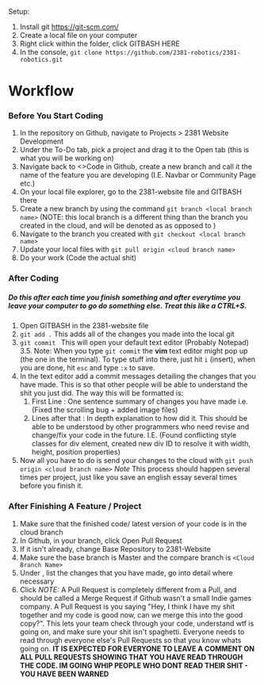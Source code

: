 Setup: 
1. Install git https://git-scm.com/
2. Create a local file on your computer
3. Right click within the folder, click GITBASH HERE
4. In the console,  `git clone https://github.com/2381-robotics/2381-robotics.git`

# Workflow
### Before You Start Coding
1. In the repository on Github, navigate to Projects > 2381 Website Development
2. Under the To-Do tab, pick a project and drag it to the Open tab (this is what you will be working on)
3. Navigate back to <>Code in Github, create a new branch and call it the name of the feature you are developing (I.E. Navbar or Community Page etc.)
4. On your local file explorer, go to the 2381-website file and GITBASH there
5. Create a new branch by using the command `git branch <local branch name>` (NOTE: this local branch is a different thing than the branch you created in the cloud, and will be denoted as <local branch name> as opposed to <cloud branch name>)
6. Navigate to the branch you created with `git checkout <local branch name>`
7. Update your local files with `git pull origin <cloud branch name>`
8. Do your work (Code the actual shit)

### After Coding
##### Do this after each time you finish something and after everytime you leave your computer to go do something else. Treat this like a CTRL+S.
1. Open GITBASH in the 2381-website file
2. `git add .` This adds all of the changes you made into the local git
3. `git commit ` This will open your default text editor (Probably Notepad)
3.5. Note: When you type `git commit` the **vim** text editor might pop up (the one in the terminal). To type stuff into there, just hit `i` (insert), when you are done, hit `esc` and type `:x` to save.
4. In the text editor add a commit messages detailing the changes that you have made. This is so that other people will be able to understand the shit you just did. The way this will be formatted is: 
     1.   First Line : One sentence summary of changes you have made i.e. (Fixed the scrolling bug + added image files)
     2.   Lines after that : In depth explanation to how did it. This should be able to be understood by other programmers who need revise and change/fix your code in the future. I.E. (Found conflicting style classes for div element, created new div ID to resolve it with width, height, position properties)
5. Now all you have to do is send your changes to the cloud with `git push origin <cloud branch name>`
*Note* This process should happen several times per project, just like you save an english essay several times before you finish it.

### After Finishing A Feature / Project
1. Make sure that the finished code/ latest version of your code is in the cloud branch
2. In Github, in your branch, click Open Pull Request
3. If it isn't already, change Base Repository to 2381-Website
4. Make sure the base branch is Master and the compare branch is `<Cloud Branch Name>`
5. Under <Leave A Comment>, list the changes that you have made, go into detail where necessary
6. Click <Create Pull Request>
*NOTE:* A Pull Request is completely different from a Pull, and should be called a Merge Request if Github wasn't a small Indie games company. A Pull Request is you saying "Hey, I think I have my shit together and my code is good now, can we merge this into the good copy?". This lets your team check through your code, understand wtf is going on, and make sure your shit isn't spaghetti. Everyone needs to read through everyone else's Pull Requests so that you know whats going on. **IT IS EXPECTED FOR EVERYONE TO LEAVE A COMMENT ON ALL PULL REQUESTS SHOWING THAT YOU HAVE READ THROUGH THE CODE. IM GOING WHIP PEOPLE WHO DONT READ THEIR SHIT - YOU HAVE BEEN WARNED**
